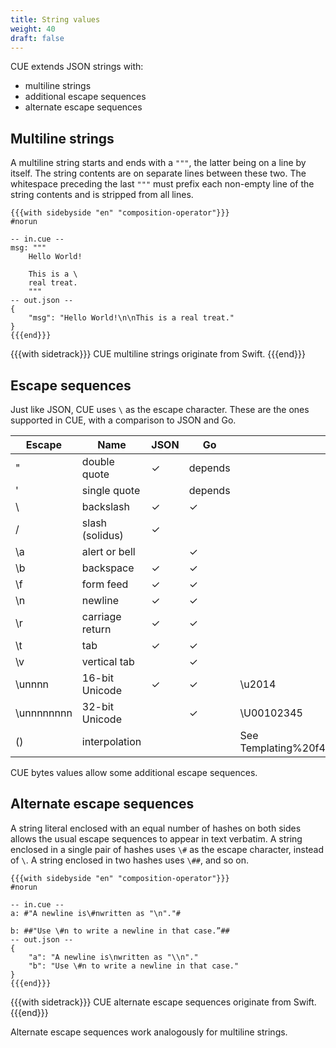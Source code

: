 ```yaml
---
title: String values
weight: 40
draft: false
---
```


CUE extends JSON strings with:

- multiline strings
- additional escape sequences
- alternate escape sequences

## Multiline strings

A multiline string starts and ends with a `"""`, the latter being on a line by itself.
The string contents are on separate lines between these two.
The whitespace preceding the last `"""` must prefix each non-empty line of the string contents and is stripped from all lines.

```coq
{{{with sidebyside "en" "composition-operator"}}}
#norun

-- in.cue --
msg: """
    Hello World!

    This is a \
    real treat.
    """
-- out.json --
{
    "msg": "Hello World!\n\nThis is a real treat."
}
{{{end}}}
```

{{{with sidetrack}}}
CUE multiline strings originate from Swift.
{{{end}}}

## Escape sequences

Just like JSON, CUE uses `\` as the escape character.
These are the ones supported in CUE, with a comparison to JSON and Go.

| Escape | Name | JSON | Go | Examples |
| --- | --- | --- | --- | --- |
| \" | double quote | ✓ | depends |  |
| \' | single quote |  | depends |  |
| \\ | backslash | ✓ | ✓ |  |
| \/ | slash (solidus) | ✓ |  |  |
| \a | alert or bell |  | ✓ |  |
| \b | backspace | ✓ | ✓ |  |
| \f | form feed | ✓ | ✓ |  |
| \n | newline | ✓ | ✓ |  |
| \r | carriage return | ✓ | ✓ |  |
| \t | tab | ✓ | ✓ |  |
| \v | vertical tab |  | ✓ |  |
| \unnnn | 16-bit Unicode | ✓ | ✓ | \u2014 |
| \unnnnnnnn | 32-bit Unicode |  | ✓ | \U00102345 |
| \() | interpolation |  |  | See Templating%20f4e21af73d744a77aa2c91203a8dbe4f.md |

CUE bytes values allow some additional escape sequences.

## Alternate escape sequences

A string literal enclosed with an equal number of hashes on both sides allows the usual escape sequences to appear in text verbatim. A string enclosed in a single pair of hashes uses `\#` as the escape character, instead of `\`. A string enclosed in two hashes uses `\##`, and so on.

```coq
{{{with sidebyside "en" "composition-operator"}}}
#norun

-- in.cue --
a: #"A newline is\#nwritten as "\n"."#

b: ##"Use \#n to write a newline in that case.”##
-- out.json --
{
    "a": "A newline is\nwritten as "\\n"."
    "b": "Use \#n to write a newline in that case."
}
{{{end}}}
```

{{{with sidetrack}}}
CUE alternate escape sequences originate from Swift.
{{{end}}}

Alternate escape sequences work analogously for multiline strings.

